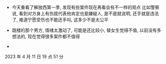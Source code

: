 - 今天重看了解放西第一季, 发现有些案件现在再看会有不一样的观点
比如警察说, 看到对方身上有伤就代表他肯定也是嫌疑人, 是不是就说明, 还手就是违法了, 难道宁愿受伤也不能还手吗, 这多少不是太公平 

- 跳楼的那个男方, 情绪太激动了, 可能是还比较小, 替女生觉得不值, 以前没有多想法的, 现在觉得很多案件都不值得 
- 
2023 年 4 月 11 日 19 点 51 分